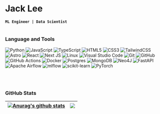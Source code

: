 # Jack Lee

**`ML Engineer | Data Scientist`**

#

### Language and Tools

![Python](https://img.shields.io/badge/python-3670A0?style=for-the-badge&logo=python&logoColor=ffdd54)
![JavaScript](https://img.shields.io/badge/javascript-%23323330.svg?style=for-the-badge&logo=javascript&logoColor=%23F7DF1E)
![TypeScript](https://img.shields.io/badge/typescript-%23007ACC.svg?style=for-the-badge&logo=typescript&logoColor=white)
![HTML5](https://img.shields.io/badge/html5-%23E34F26.svg?style=for-the-badge&logo=html5&logoColor=white)
![CSS3](https://img.shields.io/badge/css3-%231572B6.svg?style=for-the-badge&logo=css3&logoColor=white)
![TailwindCSS](https://img.shields.io/badge/tailwindcss-%2338B2AC.svg?style=for-the-badge&logo=tailwind-css&logoColor=white)
![Astro](https://img.shields.io/badge/astro-%232C2052.svg?style=for-the-badge&logo=astro&logoColor=white)
![React](https://img.shields.io/badge/react-%2320232a.svg?style=for-the-badge&logo=react&logoColor=%2361DAFB)
![Next JS](https://img.shields.io/badge/Next-black?style=for-the-badge&logo=next.js&logoColor=white)
![Linux](https://img.shields.io/badge/Linux-FCC624?style=for-the-badge&logo=linux&logoColor=black)
![Visual Studio Code](https://img.shields.io/badge/Visual%20Studio%20Code-0078d7.svg?style=for-the-badge&logo=visual-studio-code&logoColor=white)
![Git](https://img.shields.io/badge/git-%23F05033.svg?style=for-the-badge&logo=git&logoColor=white)
![GitHub](https://img.shields.io/badge/github-%23121011.svg?style=for-the-badge&logo=github&logoColor=white)
![GitHub Actions](https://img.shields.io/badge/github%20actions-%232671E5.svg?style=for-the-badge&logo=githubactions&logoColor=white)
![Docker](https://img.shields.io/badge/docker-%230db7ed.svg?style=for-the-badge&logo=docker&logoColor=white)
![Postgres](https://img.shields.io/badge/postgres-%23316192.svg?style=for-the-badge&logo=postgresql&logoColor=white)
![MongoDB](https://img.shields.io/badge/MongoDB-%234ea94b.svg?style=for-the-badge&logo=mongodb&logoColor=white)
![Neo4J](https://img.shields.io/badge/Neo4j-008CC1?style=for-the-badge&logo=neo4j&logoColor=white)
![FastAPI](https://img.shields.io/badge/FastAPI-005571?style=for-the-badge&logo=fastapi)
![Apache Airflow](https://img.shields.io/badge/Apache%20Airflow-017CEE?style=for-the-badge&logo=Apache%20Airflow&logoColor=white)
![mlflow](https://img.shields.io/badge/mlflow-%23d9ead3.svg?style=for-the-badge&logo=numpy&logoColor=blue)
![scikit-learn](https://img.shields.io/badge/scikit--learn-%23F7931E.svg?style=for-the-badge&logo=scikit-learn&logoColor=white)
![PyTorch](https://img.shields.io/badge/PyTorch-%23EE4C2C.svg?style=for-the-badge&logo=PyTorch&logoColor=white)

<!-- <p align="left>
  <img align="left" alt="Python" width="30px" style="padding-right:10px;padding-up:10px;" src="https://cdn.jsdelivr.net/gh/devicons/devicon/icons/python/python-original.svg" />
  <img align="left" alt="Bash" width="30px" style="padding-right:10px;padding-up:10px;" src="https://cdn.jsdelivr.net/gh/devicons/devicon/icons/bash/bash-original.svg" />
  <img align="left" alt="SQL" width="30px" style="padding-right:10px;padding-up:10px;" src="https://cdn.jsdelivr.net/gh/devicons/devicon@latest/icons/postgresql/postgresql-original.svg" />
  <img align="left" alt="NoSQL" width="30px" style="padding-right:10px;padding-up:10px;" src="https://cdn.jsdelivr.net/gh/devicons/devicon@latest/icons/mongodb/mongodb-original.svg" />
  <img align="left" alt="Cypher" width="30px" style="padding-right:10px;padding-up:10px;" src="https://cdn.jsdelivr.net/gh/devicons/devicon@latest/icons/neo4j/neo4j-original.svg" />
  <img align="left" alt="Linux" width="30px" style="padding-right:10px;padding-up:10px;" src="https://cdn.jsdelivr.net/gh/devicons/devicon/icons/linux/linux-original.svg" />
  <img align="left" alt="Git" width="30px" style="padding-right:10px;padding-up:10px;" src="https://cdn.jsdelivr.net/gh/devicons/devicon/icons/git/git-original.svg" />
  <img align="left" alt="GitHub" width="30px" style="padding-right:10px;padding-up:10px;" src="https://cdn.jsdelivr.net/gh/devicons/devicon/icons/github/github-original.svg" />
  <img align="left" alt="GitHub Actions" width="30px" style="padding-right:10px;padding-up:10px;" src="https://cdn.jsdelivr.net/gh/devicons/devicon/icons/githubactions/githubactions-original.svg" />
  <img align="left" alt="VS Code" width="30px" style="padding-right:10px;padding-up:10px;" src="https://cdn.jsdelivr.net/gh/devicons/devicon/icons/vscode/vscode-original.svg" />
  <img align="left" alt="PyTorch" width="30px" style="padding-right:10px;padding-up:10px;" src="https://cdn.jsdelivr.net/gh/devicons/devicon/icons/pytorch/pytorch-original.svg" />
  <img align="left" alt="Airflow" width="30px" style="padding-right:10px;padding-up:10px;" src="https://cdn.jsdelivr.net/gh/devicons/devicon/icons/apacheairflow/apacheairflow-original.svg" />
  <img align="left" alt="Apache Spark" width="30px" style="padding-right:10px;padding-up:10px;" src="https://cdn.jsdelivr.net/gh/devicons/devicon/icons/apachespark/apachespark-original.svg" />
  <img align="left" alt="FastAPI" width="30px" style="padding-right:10px;padding-up:10px;" src="https://cdn.jsdelivr.net/gh/devicons/devicon/icons/fastapi/fastapi-original.svg" />
  <img align="left" alt="Docker" width="30px" style="padding-right:10px;padding-up:10px;" src="https://cdn.jsdelivr.net/gh/devicons/devicon/icons/docker/docker-plain.svg" />
</p> -->
<br />

#

### GitHub Stats

| <a href="https://github.com/anuraghazra/github-readme-stats"><img align="center" src="https://github-readme-stats.vercel.app/api?username=JackLeeJM&show_icons=true&include_all_commits=true&theme=buefy&hide_border=true&hide_rank=true" alt="Anurag's github stats" /></a> | <a href="https://github.com/anuraghazra/github-readme-stats"><img align="center" src="https://github-readme-stats.vercel.app/api/top-langs/?username=JackLeeJM&layout=compact&theme=buefy&hide_border=true" /></a> |
| ------------- | ------------- |
